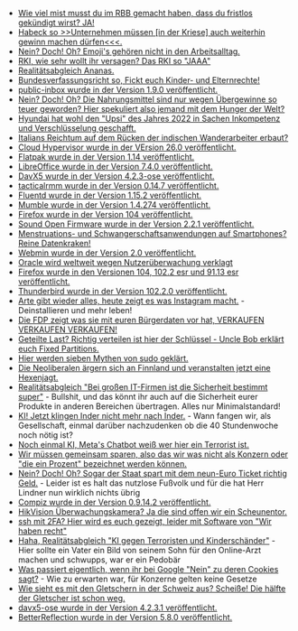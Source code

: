 * [Wie viel mist musst du im RBB gemacht haben, dass du fristlos gekündigt wirst? JA!](https://blog.fefe.de/?ts=9dfd749f)
* [Habeck so >>Unternehmen müssen [in der Kriese] auch weiterhin gewinn machen dürfen<<<.](https://blog.fefe.de/?ts=9dfd6f43)
* [Nein? Doch! Oh? Emoji's gehören nicht in den Arbeitsalltag.](https://www.borncity.com/blog/2022/08/21/missverstndnisse-vorprogrammiert-emoji-nutzung-im-arbeitsalltag/)
* [RKI, wie sehr wollt ihr versagen? Das RKI so "JAAA"](https://impfentscheidung.online/guertelrose-impfstoff-irrefuehrung-durch-das-rki/)
* [Realitätsabgleich Ananas.](https://netzfrauen.org/2022/08/20/costarica-2/)
* [Bundesverfassungsricht so, Fickt euch Kinder- und Elternrechte!](https://impfentscheidung.online/bundesverfassungsgericht-missachtet-kinder-und-elternrechte/)
* [public-inbox wurde in der Version 1.9.0 veröffentlicht.](https://lwn.net/Articles/905628/)
* [Nein? Doch! Oh? Die Nahrungsmittel sind nur wegen Übergewinne so teuer geworden? Hier spekuliert also jemand mit dem Hunger der Welt?](https://blog.fefe.de/?ts=9dfa761c)
* [Hyundai hat wohl den "Upsi" des Jahres 2022 in Sachen Inkompetenz und Verschlüsselung geschafft.](https://blog.fefe.de/?ts=9dfa4b64)
* [Italians Reichtum auf dem Rücken der indischen Wanderarbeiter erbaut?](https://netzfrauen.org/2022/08/21/europe-5/)
* [Cloud Hypervisor wurde in der VErsion 26.0 veröffentlicht.](https://www.phoronix.com/news/Cloud-Hypervisor-26.0)
* [Flatpak wurde in der Version 1.14 veröffentlicht.](https://www.phoronix.com/news/Flatpak-1.14-Released)
* [LibreOffice wurde in der Version 7.4.0 veröffentlicht.](https://www.planet3dnow.de/cms/65917-libreoffice-7-4-0-community/)
* [DavX5 wurde in der Version 4.2.3-ose veröffentlicht.](https://github.com/bitfireAT/davx5-ose/releases/tag/v4.2.3-ose)
* [tacticalrmm wurde in der Version 0.14.7 veröffentlicht.](https://github.com/amidaware/tacticalrmm/releases/tag/v0.14.7)
* [Fluentd wurde in der Version 1.15.2 veröffentlicht.](https://github.com/fluent/fluentd/releases/tag/v1.15.2)
* [Mumble wurde in der Version 1.4.274 veröffentlicht.](https://github.com/mumble-voip/mumble/releases/tag/v1.4.274)
* [Firefox wurde in der Version 104 veröffentlicht.](https://www.phoronix.com/news/Firefox-104-Released)
* [Sound Open Firmware wurde in der Version 2.2.1 veröffentlicht.](https://www.phoronix.com/news/Sound-Open-Firmware-2.2.1)
* [Menstruations- und Schwangerschaftsanwendungen auf Smartphones? Reine Datenkraken!](https://netzpolitik.org/2022/datenschutz-viele-menstruations-und-schwangerschaftsapps-erfassen-sensible-daten/)
* [Webmin wurde in der Version 2.0 veröffentlicht.](https://www.phoronix.com/news/Webmin-2.0-Released)
* [Oracle wird weltweit wegen Nutzerüberwachung verklagt](https://www.borncity.com/blog/2022/08/24/klage-gegen-oracle-wegen-weltweiter-nutzerberwachung/)
* [Firefox wurde in den Versionen 104, 102.2 esr und 91.13 esr veröffentlicht.](https://www.borncity.com/blog/2022/08/24/firefox-104-102-2-esr-und-91-13-esr-freigegeben/)
* [Thunderbird wurde in der Version 102.2.0 veröffentlicht.](https://www.borncity.com/blog/2022/08/24/thunderbird-102-2-0-freigegeben-viele-bugfixes-aber-probleme/)
* [Arte gibt wieder alles, heute zeigt es was Instagram macht.](https://www.youtube.com/watch?v=KS95I5LmvCw) - Deinstallieren und mehr leben!
* [Die FDP zeigt was sie mit euren Bürgerdaten vor hat, VERKAUFEN VERKAUFEN VERKAUFEN!](https://netzpolitik.org/2022/digitalstrategie-werte-schoepfen-zweipunktnull/)
* [Geteilte Last? Richtig verteilen ist hier der Schlüssel - Uncle Bob erklärt euch Fixed Partitions.](https://martinfowler.com/articles/patterns-of-distributed-systems/fixed-partitions.html)
* [Hier werden sieben Mythen von sudo geklärt.](https://opensource.com/article/22/8/debunk-sudo-myths)
* [Die Neoliberalen ärgern sich an Finnland und veranstalten jetzt eine Hexenjagt.](https://blog.fefe.de/?ts=9dfb3353)
* [Realitätsabgleich "Bei großen IT-Firmen ist die Sicherheit bestimmt super"](https://blog.fefe.de/?ts=9dfbc7b4) - Bullshit, und das könnt ihr auch auf die Sicherheit eurer Produkte in anderen Bereichen übertragen. Alles nur Minimalstandard!
* [KI! Jetzt klingen Inder nicht mehr nach Inder.](https://blog.fefe.de/?ts=9df98182) - Wann fangen wir, als Gesellschaft, einmal darüber nachzudenken ob die 40 Stundenwoche noch nötig ist?
* [Noch einmal KI, Meta's Chatbot weiß wer hier ein Terrorist ist.](https://blog.fefe.de/?ts=9df981d9)
* [Wir müssen gemeinsam sparen, also das wir was nicht als Konzern oder "die ein Prozent" bezeichnet werden können.](https://blog.fefe.de/?ts=9df8579d)
* [Nein? Doch! Oh? Sogar der Staat spart mit dem neun-Euro Ticket richtig Geld.](https://blog.fefe.de/?ts=9df8a1e9) - Leider ist es halt das nutzlose Fußvolk und für die hat Herr Lindner nun wirklich nichts übrig
* [Compiz wurde in der Version 0.9.14.2 veröffentlicht.](https://www.phoronix.com/news/Compiz-0.9.14.2-Released)
* [HikVision Überwachungskamera? Ja die sind offen wir ein Scheunentor.](https://www.borncity.com/blog/2022/08/25/ber-80-000-hikvision-berwachungskameras-online-bernehmbar/)
* [ssh mit 2FA? Hier wird es euch gezeigt, leider mit Software von "Wir haben recht"](https://4sysops.com/archives/enable-two-factor-authentication-for-ssh-in-linux/)
* [Haha, Realitätsabgleich "KI gegen Terroristen und Kinderschänder"](https://netzpolitik.org/2022/falscher-verdacht-gegen-vater-ein-fall-aus-den-usa-zeigt-die-gefahr-der-geplanten-chatkontrolle/) - Hier sollte ein Vater ein Bild von seinem Sohn für den Online-Arzt machen und schwupps, war er ein Pedobär
* [Was passiert eigentlich, wenn ihr bei Google "Nein" zu deren Cookies sagt?](https://www.kuketz-blog.de/e-rezept-website-trackt-mit-google-analytics-widerspruch-wirkungslos/) - Wie zu erwarten war, für Konzerne gelten keine Gesetze
* [Wie sieht es mit den Gletschern in der Schweiz aus? Scheiße! Die hälfte der Gletscher ist schon weg.](https://www.sonnenseite.com/de/umwelt/haelfte-der-schweizer-gletscher-schon-weg/)
* [davx5-ose wurde in der Version 4.2.3.1 veröffentlicht.](https://github.com/bitfireAT/davx5-ose/releases/tag/v4.2.3.1-ose)
* [BetterReflection wurde in der Version 5.8.0 veröffentlicht.](https://github.com/Roave/BetterReflection/releases/tag/5.8.0)
